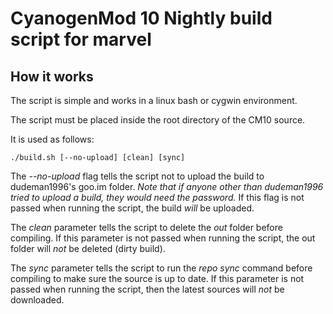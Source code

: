 CyanogenMod 10 Nightly build script for marvel
===============

How it works
---------------
The script is simple and works in a linux bash or cygwin environment.

The script must be placed inside the root directory of the CM10 source.

It is used as follows:

    ./build.sh [--no-upload] [clean] [sync]


The _--no-upload_ flag tells the script not to upload the build to dudeman1996's goo.im folder. 
_Note that if anyone other than dudeman1996 tried to upload a build, they would need the password._
If this flag is not passed when running the script, the build _will_ be uploaded.

The _clean_ parameter tells the script to delete the _out_ folder before compiling.
If this parameter is not passed when running the script, the out folder will _not_ be deleted (dirty build).

The _sync_ parameter tells the script to run the _repo sync_ command before compiling to make sure the source is up to date.
If this parameter is not passed when running the script, then the latest sources will _not_ be downloaded.